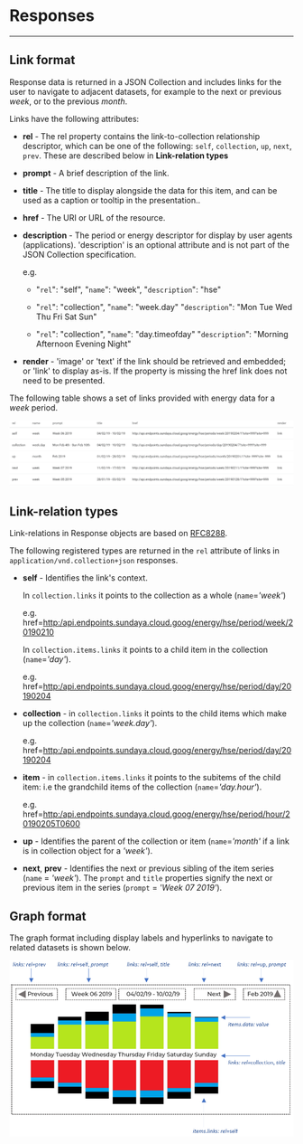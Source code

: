 # Responses
---

## Link format

Response data is returned in a JSON Collection and includes links for the user to navigate to adjacent datasets, for example to the next or previous *week*, or to the previous *month*.

Links have the following attributes:

- **rel**  - The rel property contains the link-to-collection relationship descriptor, which can be one of the following: `self`, `collection`, `up`, `next`, `prev`. These are described below in **Link-relation types** 

- **prompt** - A brief description of the link.

- **title** - The title to display alongside the data for this item, and can be used as a caption or tooltip in the presentation..

- **href** - The URI or URL of the resource.

- **description** - The period or energy descriptor for display by user agents (applications). 'description' is an optional attribute and is not part of the JSON Collection specification.

    e.g.
    -   "`rel`": "self", "`name`": "week", "`description`": "hse"

    -    "`rel`": "collection", "`name`": "week.day" "`description`": "Mon Tue Wed Thu Fri Sat Sun"

    -    "`rel`": "collection", "`name`": "day.timeofday" "`description`": "Morning Afternoon Evening Night"


- **render** - 'image' or 'text' if the link should be retrieved and embedded; or 'link' to display as-is. If the property is missing the href link does not need to be presented.

The following table shows a set of links provided with energy data for a *week* period. 

![Links in energy data](../../images/collection-links-table.png)



## Link-relation types
Link-relations in Response objects are based on [RFC8288](https://tools.ietf.org/html/rfc8288#page-6). 

The following registered types are returned in the `rel` attribute of links in `application/vnd.collection+json` responses. 
- **self**	- Identifies the link's context.

    In `collection.links` it points to the collection as a whole (`name`=*'week'*)            

    e.g. href=[http:/api.endpoints.sundaya.cloud.goog/energy/hse/period/week/20190210](http:/api.endpoints.sundaya.cloud.goog/energy/hse/period/week/20190210)

    In `collection.items.links` it points to a child item in the collection (`name`=*'day'*).

    e.g. href=[http:/api.endpoints.sundaya.cloud.goog/energy/hse/period/day/20190204](http:/api.endpoints.sundaya.cloud.goog/energy/hse/period/day/20190204)

- **collection** - in `collection.links` it points to the child items which make up the collection (`name`=*'week.day'*).
    
    e.g. href=[http:/api.endpoints.sundaya.cloud.goog/energy/hse/period/day/20190204](http:/api.endpoints.sundaya.cloud.goog/energy/hse/period/day/20190204)

- **item** - in `collection.items.links` it points to the subitems of the child item: i.e the grandchild items of the collection (`name`=*'day.hour'*).

    e.g. href=[http:/api.endpoints.sundaya.cloud.goog/energy/hse/period/hour/20190205T0600](http:/api.endpoints.sundaya.cloud.goog/energy/hse/period/hour/20190205T0600)

- **up** - Identifies the parent of the collection or item (`name`=*'month'* if a link is in collection object for a *'week'*).
    
- **next**, **prev** - Identifies the next or previous sibling of the item series (`name` = *'week'*). The `prompt` and `title` properties signify the next or previous item in the series (`prompt` = *'Week 07 2019'*).



## Graph format

The graph format including display labels and hyperlinks to navigate to related datasets is shown below. 

![Data element mappings for graph rendering](../../images/graph.data-mappings.png)